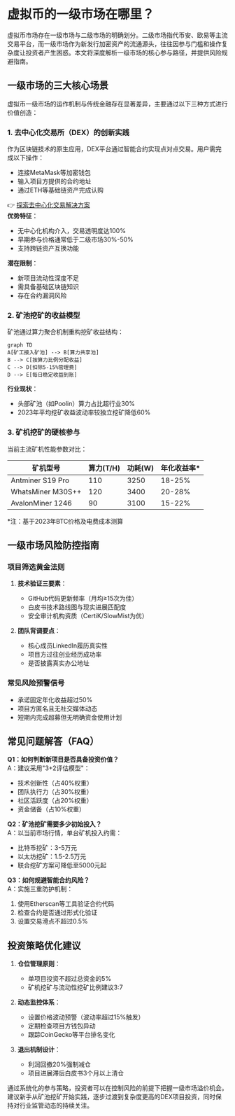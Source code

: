 # 虚拟币的一级市场在哪里？

虚拟币市场存在一级市场与二级市场的明确划分。二级市场指代币安、欧易等主流交易平台，而一级市场作为新发行加密资产的流通源头，往往因参与门槛和操作复杂度让投资者产生困惑。本文将深度解析一级市场的核心参与路径，并提供风险规避指南。

## 一级市场的三大核心场景

虚拟币一级市场的运作机制与传统金融存在显著差异，主要通过以下三种方式进行价值创造：

### 1. 去中心化交易所（DEX）的创新实践  
作为区块链技术的原生应用，DEX平台通过智能合约实现点对点交易。用户需完成以下操作：  
- 连接MetaMask等加密钱包  
- 输入项目方提供的合约地址  
- 通过ETH等基础链资产完成认购  

👉 [探索去中心化交易解决方案](https://bit.ly/okx_welcome)  
**优势特征**：  
- 无中心化机构介入，交易透明度达100%  
- 早期参与价格通常低于二级市场30%-50%  
- 支持跨链资产互换功能  

**潜在限制**：  
- 新项目流动性深度不足  
- 需具备基础区块链知识  
- 存在合约漏洞风险  

### 2. 矿池挖矿的收益模型  
矿池通过算力聚合机制重构挖矿收益结构：  
```mermaid
graph TD
A[矿工接入矿池] --> B[算力共享池]
B --> C[按算力比例分配收益]
C --> D[扣除5-15%管理费]
D --> E[每日稳定收益到账]
```

**行业现状**：  
- 头部矿池（如Poolin）算力占比超行业30%  
- 2023年平均挖矿收益波动率较独立挖矿降低60%  

### 3. 矿机挖矿的硬核参与  
当前主流矿机性能参数对比：

| 矿机型号 | 算力(T/H) | 功耗(W) | 年化收益率* |
|---------|----------|--------|------------|
| Antminer S19 Pro | 110      | 3250   | 18-25%     |
| WhatsMiner M30S++ | 120     | 3400   | 20-28%     |
| AvalonMiner 1246 | 90       | 3100   | 15-22%     |

*注：基于2023年BTC价格及电费成本测算

## 一级市场风险防控指南

### 项目筛选黄金法则  
1. **技术验证三要素**：  
   - GitHub代码更新频率（月均≥15次为佳）  
   - 白皮书技术路线图与现实进展匹配度  
   - 安全审计机构资质（CertiK/SlowMist为优）  

2. **团队背调要点**：  
   - 核心成员LinkedIn履历真实性  
   - 项目方过往创业经历成功率  
   - 是否披露真实办公地址  

### 常见风险预警信号  
- 承诺固定年化收益超过50%  
- 项目方匿名且无社交媒体动态  
- 短期内完成超募但无明确资金使用计划  

## 常见问题解答（FAQ）

**Q1：如何判断新项目是否具备投资价值？**  
A：建议采用"3+2评估模型"：  
- 技术创新性（占40%权重）  
- 团队执行力（占30%权重）  
- 社区活跃度（占20%权重）  
- 资金储备（占10%权重）  

**Q2：矿池挖矿需要多少初始投入？**  
A：以当前市场行情，单台矿机投入约需：  
- 比特币挖矿：3-5万元  
- 以太坊挖矿：1.5-2.5万元  
- 联合挖矿方案可降低至5000元起  

**Q3：如何规避智能合约风险？**  
A：实施三重防护机制：  
1. 使用Etherscan等工具验证合约代码  
2. 检查合约是否通过形式化验证  
3. 设置交易滑点不超过0.5%  

## 投资策略优化建议

1. **仓位管理原则**：  
   - 单项目投资不超过总资金的5%  
   - 矿机挖矿与流动性挖矿比例建议3:7  

2. **动态监控体系**：  
   - 设置价格波动预警（波动率超过15%触发）  
   - 定期检查项目方钱包异动  
   - 跟踪CoinGecko等平台排名变化  

3. **退出机制设计**：  
   - 利润回撤20%强制减仓  
   - 项目进展滞后白皮书3个月以上清仓  

通过系统化的参与策略，投资者可以在控制风险的前提下把握一级市场溢价机会。建议新手从矿池挖矿开始实践，逐步过渡到复杂度更高的DEX项目投资，同时保持对行业监管动态的持续关注。